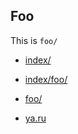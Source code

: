 ## Foo

This is `foo/`

- [index/](index/)
- [index/foo/](index/foo/)
- [foo/](foo/)

- [ya.ru](https://ya.ru)

